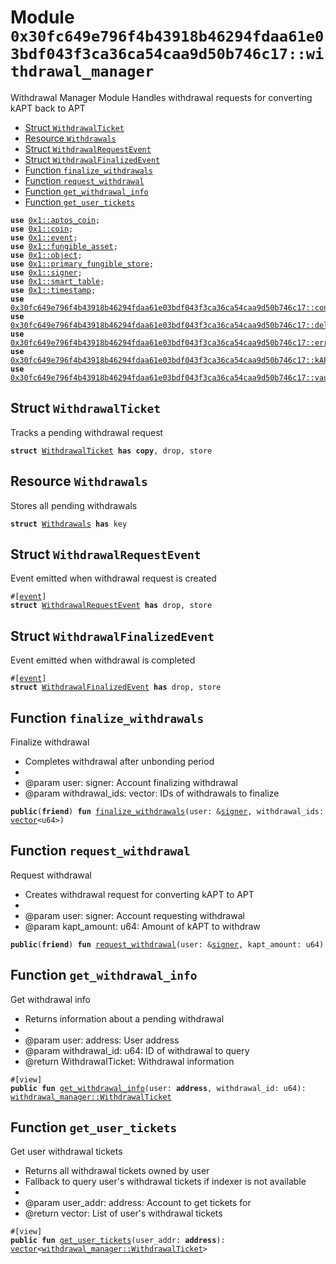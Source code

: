 
<a id="0x30fc649e796f4b43918b46294fdaa61e03bdf043f3ca36ca54caa9d50b746c17_withdrawal_manager"></a>

# Module `0x30fc649e796f4b43918b46294fdaa61e03bdf043f3ca36ca54caa9d50b746c17::withdrawal_manager`

Withdrawal Manager Module
Handles withdrawal requests for converting kAPT back to APT


-  [Struct `WithdrawalTicket`](#0x30fc649e796f4b43918b46294fdaa61e03bdf043f3ca36ca54caa9d50b746c17_withdrawal_manager_WithdrawalTicket)
-  [Resource `Withdrawals`](#0x30fc649e796f4b43918b46294fdaa61e03bdf043f3ca36ca54caa9d50b746c17_withdrawal_manager_Withdrawals)
-  [Struct `WithdrawalRequestEvent`](#0x30fc649e796f4b43918b46294fdaa61e03bdf043f3ca36ca54caa9d50b746c17_withdrawal_manager_WithdrawalRequestEvent)
-  [Struct `WithdrawalFinalizedEvent`](#0x30fc649e796f4b43918b46294fdaa61e03bdf043f3ca36ca54caa9d50b746c17_withdrawal_manager_WithdrawalFinalizedEvent)
-  [Function `finalize_withdrawals`](#0x30fc649e796f4b43918b46294fdaa61e03bdf043f3ca36ca54caa9d50b746c17_withdrawal_manager_finalize_withdrawals)
-  [Function `request_withdrawal`](#0x30fc649e796f4b43918b46294fdaa61e03bdf043f3ca36ca54caa9d50b746c17_withdrawal_manager_request_withdrawal)
-  [Function `get_withdrawal_info`](#0x30fc649e796f4b43918b46294fdaa61e03bdf043f3ca36ca54caa9d50b746c17_withdrawal_manager_get_withdrawal_info)
-  [Function `get_user_tickets`](#0x30fc649e796f4b43918b46294fdaa61e03bdf043f3ca36ca54caa9d50b746c17_withdrawal_manager_get_user_tickets)


<pre><code><b>use</b> <a href="">0x1::aptos_coin</a>;
<b>use</b> <a href="">0x1::coin</a>;
<b>use</b> <a href="">0x1::event</a>;
<b>use</b> <a href="">0x1::fungible_asset</a>;
<b>use</b> <a href="">0x1::object</a>;
<b>use</b> <a href="">0x1::primary_fungible_store</a>;
<b>use</b> <a href="">0x1::signer</a>;
<b>use</b> <a href="">0x1::smart_table</a>;
<b>use</b> <a href="">0x1::timestamp</a>;
<b>use</b> <a href="config.md#0x30fc649e796f4b43918b46294fdaa61e03bdf043f3ca36ca54caa9d50b746c17_config">0x30fc649e796f4b43918b46294fdaa61e03bdf043f3ca36ca54caa9d50b746c17::config</a>;
<b>use</b> <a href="delegation_manager.md#0x30fc649e796f4b43918b46294fdaa61e03bdf043f3ca36ca54caa9d50b746c17_delegation_manager">0x30fc649e796f4b43918b46294fdaa61e03bdf043f3ca36ca54caa9d50b746c17::delegation_manager</a>;
<b>use</b> <a href="errors.md#0x30fc649e796f4b43918b46294fdaa61e03bdf043f3ca36ca54caa9d50b746c17_errors">0x30fc649e796f4b43918b46294fdaa61e03bdf043f3ca36ca54caa9d50b746c17::errors</a>;
<b>use</b> <a href="kAPT_coin.md#0x30fc649e796f4b43918b46294fdaa61e03bdf043f3ca36ca54caa9d50b746c17_kAPT_coin">0x30fc649e796f4b43918b46294fdaa61e03bdf043f3ca36ca54caa9d50b746c17::kAPT_coin</a>;
<b>use</b> <a href="vault.md#0x30fc649e796f4b43918b46294fdaa61e03bdf043f3ca36ca54caa9d50b746c17_vault">0x30fc649e796f4b43918b46294fdaa61e03bdf043f3ca36ca54caa9d50b746c17::vault</a>;
</code></pre>



<a id="0x30fc649e796f4b43918b46294fdaa61e03bdf043f3ca36ca54caa9d50b746c17_withdrawal_manager_WithdrawalTicket"></a>

## Struct `WithdrawalTicket`

Tracks a pending withdrawal request


<pre><code><b>struct</b> <a href="withdrawal_manager.md#0x30fc649e796f4b43918b46294fdaa61e03bdf043f3ca36ca54caa9d50b746c17_withdrawal_manager_WithdrawalTicket">WithdrawalTicket</a> <b>has</b> <b>copy</b>, drop, store
</code></pre>



<a id="0x30fc649e796f4b43918b46294fdaa61e03bdf043f3ca36ca54caa9d50b746c17_withdrawal_manager_Withdrawals"></a>

## Resource `Withdrawals`

Stores all pending withdrawals


<pre><code><b>struct</b> <a href="withdrawal_manager.md#0x30fc649e796f4b43918b46294fdaa61e03bdf043f3ca36ca54caa9d50b746c17_withdrawal_manager_Withdrawals">Withdrawals</a> <b>has</b> key
</code></pre>



<a id="0x30fc649e796f4b43918b46294fdaa61e03bdf043f3ca36ca54caa9d50b746c17_withdrawal_manager_WithdrawalRequestEvent"></a>

## Struct `WithdrawalRequestEvent`

Event emitted when withdrawal request is created


<pre><code>#[<a href="">event</a>]
<b>struct</b> <a href="withdrawal_manager.md#0x30fc649e796f4b43918b46294fdaa61e03bdf043f3ca36ca54caa9d50b746c17_withdrawal_manager_WithdrawalRequestEvent">WithdrawalRequestEvent</a> <b>has</b> drop, store
</code></pre>



<a id="0x30fc649e796f4b43918b46294fdaa61e03bdf043f3ca36ca54caa9d50b746c17_withdrawal_manager_WithdrawalFinalizedEvent"></a>

## Struct `WithdrawalFinalizedEvent`

Event emitted when withdrawal is completed


<pre><code>#[<a href="">event</a>]
<b>struct</b> <a href="withdrawal_manager.md#0x30fc649e796f4b43918b46294fdaa61e03bdf043f3ca36ca54caa9d50b746c17_withdrawal_manager_WithdrawalFinalizedEvent">WithdrawalFinalizedEvent</a> <b>has</b> drop, store
</code></pre>



<a id="0x30fc649e796f4b43918b46294fdaa61e03bdf043f3ca36ca54caa9d50b746c17_withdrawal_manager_finalize_withdrawals"></a>

## Function `finalize_withdrawals`

Finalize withdrawal
* Completes withdrawal after unbonding period
*
* @param user: signer: Account finalizing withdrawal
* @param withdrawal_ids: vector<u64>: IDs of withdrawals to finalize



<pre><code><b>public</b>(<b>friend</b>) <b>fun</b> <a href="withdrawal_manager.md#0x30fc649e796f4b43918b46294fdaa61e03bdf043f3ca36ca54caa9d50b746c17_withdrawal_manager_finalize_withdrawals">finalize_withdrawals</a>(user: &<a href="">signer</a>, withdrawal_ids: <a href="">vector</a>&lt;u64&gt;)
</code></pre>



<a id="0x30fc649e796f4b43918b46294fdaa61e03bdf043f3ca36ca54caa9d50b746c17_withdrawal_manager_request_withdrawal"></a>

## Function `request_withdrawal`

Request withdrawal
* Creates withdrawal request for converting kAPT to APT
*
* @param user: signer: Account requesting withdrawal
* @param kapt_amount: u64: Amount of kAPT to withdraw



<pre><code><b>public</b>(<b>friend</b>) <b>fun</b> <a href="withdrawal_manager.md#0x30fc649e796f4b43918b46294fdaa61e03bdf043f3ca36ca54caa9d50b746c17_withdrawal_manager_request_withdrawal">request_withdrawal</a>(user: &<a href="">signer</a>, kapt_amount: u64)
</code></pre>



<a id="0x30fc649e796f4b43918b46294fdaa61e03bdf043f3ca36ca54caa9d50b746c17_withdrawal_manager_get_withdrawal_info"></a>

## Function `get_withdrawal_info`

Get withdrawal info
* Returns information about a pending withdrawal
*
* @param user: address: User address
* @param withdrawal_id: u64: ID of withdrawal to query
* @return WithdrawalTicket: Withdrawal information



<pre><code>#[view]
<b>public</b> <b>fun</b> <a href="withdrawal_manager.md#0x30fc649e796f4b43918b46294fdaa61e03bdf043f3ca36ca54caa9d50b746c17_withdrawal_manager_get_withdrawal_info">get_withdrawal_info</a>(user: <b>address</b>, withdrawal_id: u64): <a href="withdrawal_manager.md#0x30fc649e796f4b43918b46294fdaa61e03bdf043f3ca36ca54caa9d50b746c17_withdrawal_manager_WithdrawalTicket">withdrawal_manager::WithdrawalTicket</a>
</code></pre>



<a id="0x30fc649e796f4b43918b46294fdaa61e03bdf043f3ca36ca54caa9d50b746c17_withdrawal_manager_get_user_tickets"></a>

## Function `get_user_tickets`

Get user withdrawal tickets
* Returns all withdrawal tickets owned by user
* Fallback to query user's withdrawal tickets if indexer is not available
*
* @param user_addr: address: Account to get tickets for
* @return vector<WithdrawalTicket>: List of user's withdrawal tickets



<pre><code>#[view]
<b>public</b> <b>fun</b> <a href="withdrawal_manager.md#0x30fc649e796f4b43918b46294fdaa61e03bdf043f3ca36ca54caa9d50b746c17_withdrawal_manager_get_user_tickets">get_user_tickets</a>(user_addr: <b>address</b>): <a href="">vector</a>&lt;<a href="withdrawal_manager.md#0x30fc649e796f4b43918b46294fdaa61e03bdf043f3ca36ca54caa9d50b746c17_withdrawal_manager_WithdrawalTicket">withdrawal_manager::WithdrawalTicket</a>&gt;
</code></pre>
